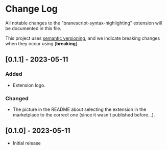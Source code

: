 # Change Log

All notable changes to the "branescript-syntax-highlighting" extension will be documented in this file.

This project uses [semantic versioning](https://semver.org), and we indicate breaking changes when they occur using [**breaking**].


## [0.1.1] - 2023-05-11
### Added
- Extension logo.

### Changed
- The picture in the README about selecting the extension in the marketplace to the correct one (since it wasn't published before...).


## [0.1.0] - 2023-05-11
- Initial release
